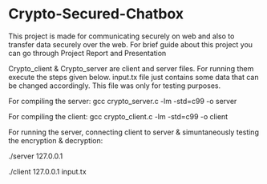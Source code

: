 # Crypto-Secured-Chatbox

This project is made for communicating securely on web and also to transfer data securely over the web.
For brief guide about this project you can go through Project Report and Presentation

Crypto_client & Crypto_server are client and server files. For running them execute the steps given below. input.tx file just contains some data that can be changed accordingly. This file was only for testing purposes.

For compiling the server: 
gcc crypto_server.c -lm -std=c99 -o server

For compiling the client: 
gcc crypto_client.c -lm -std=c99 -o client

For running the server, connecting client to server & simuntaneously testing the encryption & decryption:

./server 127.0.0.1 

./client 127.0.0.1 input.tx
